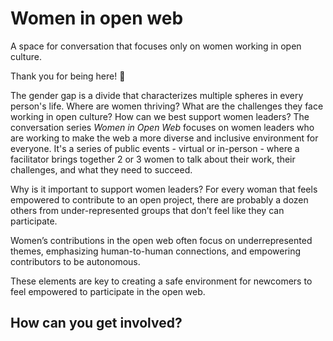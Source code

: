 # Women in open web
A space for conversation that focuses only on women working in open culture. 

Thank you for being here! :tada:

The gender gap is a divide that characterizes multiple spheres in every person's life. Where are women thriving? What are the challenges they face working in open culture? How can we best support women leaders? The conversation series *Women in Open Web* focuses on women leaders who are working to make the web a more diverse and inclusive environment for everyone. It's a series of public events - virtual or in-person - where a facilitator brings together 2 or 3 women to talk about their work, their challenges, and what they need to succeed. 

Why is it important to support women leaders?
For every woman that feels empowered to contribute to an open project, there are probably a dozen others from under-represented groups that don’t feel like they can participate. 

Women’s contributions in the open web often focus on underrepresented themes, emphasizing human-to-human connections, and empowering contributors to be autonomous.  


These elements are key to creating a safe environment for newcomers to feel empowered to participate in the open web.

## How can you get involved?
